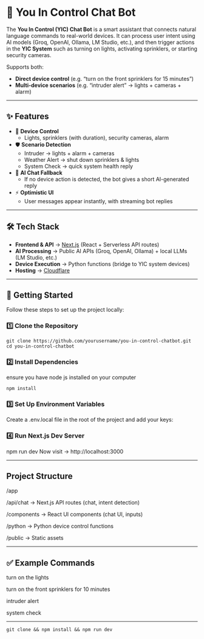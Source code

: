 # 🤖 You In Control Chat Bot  

The **You In Control (YIC) Chat Bot** is a smart assistant that connects natural language commands to real-world devices. It can process user intent using AI models (Groq, OpenAI, Ollama, LM Studio, etc.), and then trigger actions in the **YIC System** such as turning on lights, activating sprinklers, or starting security cameras.  

Supports both:  
- **Direct device control** (e.g. “turn on the front sprinklers for 15 minutes”)  
- **Multi-device scenarios** (e.g. “intruder alert” → lights + cameras + alarm)  

---

## ✨ Features  

- 🔌 **Device Control**  
  - Lights, sprinklers (with duration), security cameras, alarm  
- 🛡️ **Scenario Detection**  
  - Intruder → lights + alarm + cameras  
  - Weather Alert → shut down sprinklers & lights  
  - System Check → quick system health reply  
- 💬 **AI Chat Fallback**  
  - If no device action is detected, the bot gives a short AI-generated reply  
- ⚡ **Optimistic UI**  
  - User messages appear instantly, with streaming bot replies  

---

## 🛠️ Tech Stack  

- **Frontend & API** → [Next.js](https://nextjs.org/) (React + Serverless API routes)  
- **AI Processing** → Public AI APIs (Groq, OpenAI, Ollama) + local LLMs (LM Studio, etc.)  
- **Device Execution** → Python functions (bridge to YIC system devices)  
- **Hosting** → [Cloudflare](https://www.cloudflare.com/)  

---

## 🚀 Getting Started  

Follow these steps to set up the project locally:  

### 1️⃣ Clone the Repository  
`git clone https://github.com/yourusername/you-in-control-chatbot.git`
`cd you-in-control-chatbot`

### 2️⃣ Install Dependencies
ensure you have node js installed on your computer

`npm install`

### 3️⃣ Set Up Environment Variables
Create a .env.local file in the root of the project and add your keys:

### 4️⃣ Run Next.js Dev Server
npm run dev
Now visit → http://localhost:3000

---

## Project Structure
/app

  /api/chat         → Next.js API routes (chat, intent detection)
  
/components   → React UI components (chat UI, inputs)

/python       → Python device control functions

/public       → Static assets

---

## ✅ Example Commands

turn on the lights

turn on the front sprinklers for 10 minutes

intruder alert

system check

---

`git clone && npm install && npm run dev`
